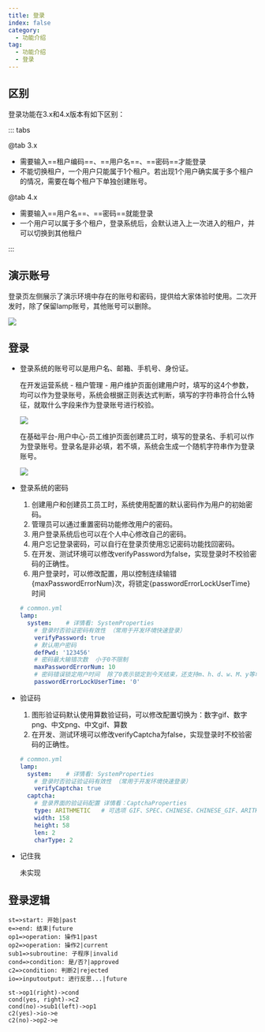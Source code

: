 ```yaml
---
title: 登录
index: false
category:
  - 功能介绍
tag:
  - 功能介绍
  - 登录
---
```


## 区别

登录功能在3.x和4.x版本有如下区别：

::: tabs

@tab 3.x

- 需要输入==租户编码==、==用户名==、==密码==才能登录
- 不能切换租户，一个用户只能属于1个租户。若出现1个用户确实属于多个租户的情况，需要在每个租户下单独创建账号。

@tab 4.x

- 需要输入==用户名==、==密码==就能登录
- 一个用户可以属于多个租户，登录系统后，会默认进入上一次进入的租户，并可以切换到其他租户

:::



## 演示账号

登录页左侧展示了演示环境中存在的账号和密码，提供给大家体验时使用。二次开发时，除了保留lamp账号，其他账号可以删除。

![](/images/intro/操作_登录页.png)



## 登录

- 登录系统的账号可以是用户名、邮箱、手机号、身份证。

  在开发运营系统 - 租户管理 - 用户维护页面创建用户时，填写的这4个参数，均可以作为登录账号，系统会根据正则表达式判断，填写的字符串符合什么特征，就取什么字段来作为登录账号进行校验。

  ![](/images/intro/操作_新建用户.png)

  在基础平台-用户中心-员工维护页面创建员工时，填写的登录名、手机可以作为登录账号。登录名是非必填，若不填，系统会生成一个随机字符串作为登录账号。

  ![](/images/intro/操作_新建员工.png)

- 登录系统的密码

  1. 创建用户和创建员工员工时，系统使用配置的默认密码作为用户的初始密码。
  2. 管理员可以通过重置密码功能修改用户的密码。
  3. 用户登录系统后也可以在个人中心修改自己的密码。
  4. 用户忘记登录密码，可以自行在登录页使用忘记密码功能找回密码。
  5. 在开发、测试环境可以修改verifyPassword为false，实现登录时不校验密码的正确性。
  6. 用户登录时，可以修改配置，用以控制连续输错{maxPasswordErrorNum}次，将锁定{passwordErrorLockUserTime}时间

  ```yaml
  # common.yml
  lamp:
    system:    # 详情看: SystemProperties
      # 登录时否验证密码有效性 （常用于开发环境快速登录）
      verifyPassword: true
      # 默认用户密码
      defPwd: '123456'
      # 密码最大输错次数  小于0不限制
      maxPasswordErrorNum: 10
      # 密码错误锁定用户时间  除了0表示锁定到今天结束，还支持m、h、d、w、M、y等单位
      passwordErrorLockUserTime: '0'
  ```

  

- 验证码

  1. 图形验证码默认使用算数验证码，可以修改配置切换为：数字gif、数字png、中文png、中文gif、算数
  2. 在开发、测试环境可以修改verifyCaptcha为false，实现登录时不校验密码的正确性。

  ```yaml
  # common.yml
  lamp:
    system:    # 详情看: SystemProperties
      # 登录时否验证验证码有效性 （常用于开发环境快速登录）
      verifyCaptcha: true
    captcha:
      # 登录界面的验证码配置 详情看：CaptchaProperties
      type: ARITHMETIC   # 可选项 GIF、SPEC、CHINESE、CHINESE_GIF、ARITHMETIC
      width: 158
      height: 58
      len: 2
      charType: 2   
  ```

- 记住我

  未实现



## 登录逻辑

```flow
st=>start: 开始|past
e=>end: 结束|future
op1=>operation: 操作1|past
op2=>operation: 操作2|current
sub1=>subroutine: 子程序|invalid
cond=>condition: 是/否?|approved
c2=>condition: 判断2|rejected
io=>inputoutput: 进行反思...|future

st->op1(right)->cond
cond(yes, right)->c2
cond(no)->sub1(left)->op1
c2(yes)->io->e
c2(no)->op2->e
```

